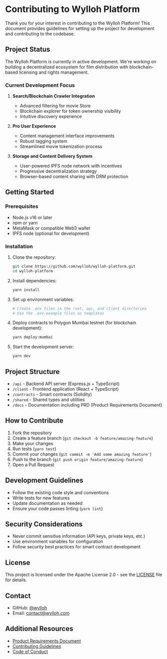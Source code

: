 # Contributing to Wylloh Platform

Thank you for your interest in contributing to the Wylloh Platform! This document provides guidelines for setting up the project for development and contributing to the codebase.

## Project Status

The Wylloh Platform is currently in active development. We're working on building a decentralized ecosystem for film distribution with blockchain-based licensing and rights management.

### Current Development Focus

1. **Search/Blockchain Crawler Integration**
   - Advanced filtering for movie Store
   - Blockchain explorer for token ownership visibility
   - Intuitive discovery experience

2. **Pro User Experience**
   - Content management interface improvements
   - Robust tagging system
   - Streamlined movie tokenization process

3. **Storage and Content Delivery System**
   - User-powered IPFS node network with incentives
   - Progressive decentralization strategy
   - Browser-based content sharing with DRM protection

## Getting Started

### Prerequisites

- Node.js v16 or later
- npm or yarn
- MetaMask or compatible Web3 wallet
- IPFS node (optional for development)

### Installation

1. Clone the repository:
   ```bash
   git clone https://github.com/wylloh/wylloh-platform.git
   cd wylloh-platform
   ```

2. Install dependencies:
   ```bash
   yarn install
   ```

3. Set up environment variables:
   ```bash
   # Create .env files in the root, api, and client directories
   # Use the .env.example files as templates
   ```

4. Deploy contracts to Polygon Mumbai testnet (for blockchain development):
   ```bash
   yarn deploy:mumbai
   ```

5. Start the development server:
   ```bash
   yarn dev
   ```

## Project Structure

- `/api` - Backend API server (Express.js + TypeScript)
- `/client` - Frontend application (React + TypeScript)
- `/contracts` - Smart contracts (Solidity)
- `/shared` - Shared types and utilities
- `/docs` - Documentation including PRD (Product Requirements Document)

## How to Contribute

1. Fork the repository
2. Create a feature branch (`git checkout -b feature/amazing-feature`)
3. Make your changes
4. Run tests (`yarn test`)
5. Commit your changes (`git commit -m 'Add some amazing feature'`)
6. Push to the branch (`git push origin feature/amazing-feature`)
7. Open a Pull Request

## Development Guidelines

- Follow the existing code style and conventions
- Write tests for new features
- Update documentation as needed
- Ensure your code passes linting (`yarn lint`)

## Security Considerations

- Never commit sensitive information (API keys, private keys, etc.)
- Use environment variables for configuration
- Follow security best practices for smart contract development

## License

This project is licensed under the Apache License 2.0 - see the [LICENSE](LICENSE) file for details.

## Contact

- GitHub: [@wylloh](https://github.com/wylloh)
- Email: [contact@wylloh.com](mailto:contact@wylloh.com)

## Additional Resources

- [Product Requirements Document](docs/prd/PRD.md)
- [Contributing Guidelines](CONTRIBUTING.md)
- [Code of Conduct](CODE_OF_CONDUCT.md) 